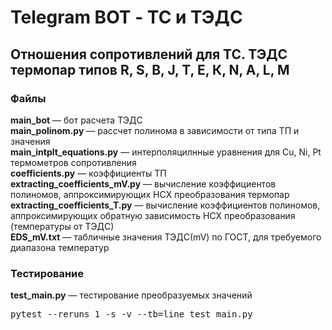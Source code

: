 <h1>Telegram BOT - ТС и ТЭДС</h1>
<h2>Отношения сопротивлений для ТС. ТЭДС термопар типов R, S, В, J, Т, Е, К, N, A, L, М</h2>

<h3>Файлы</h3>
<p>
<b>main_bot</b> — бот расчета ТЭДС <br>
<b>main_polinom.py</b> — рассчет полинома в зависимости от типа ТП и значения<br>
<b>main_intplt_equations.py</b> — интерполяцилнные уравнения для Cu, Ni, Pt термометров сопротивления<br>
<b>coefficients.py</b> — коэффициенты ТП<br>
<b>extracting_coefficients_mV.py</b> — вычисление коэффициентов полиномов, аппроксимирующих НСХ преобразования термопар<br>
<b>extracting_coefficients_T.py</b> — вычисление коэффициентов полиномов, аппроксимирующих обратную зависимость НСХ преобразования (температуры от ТЭДС)<br>
<b>EDS_mV.txt</b> — табличные значения ТЭДС(mV) по ГОСТ, для требуемого диапазона температур
</p>

<h3>Тестирование</h3>
<p>
<b>test_main.py</b> — тестирование преобразуемых значений<br>
</p>
<pre>pytest --reruns 1 -s -v --tb=line test_main.py</pre>
